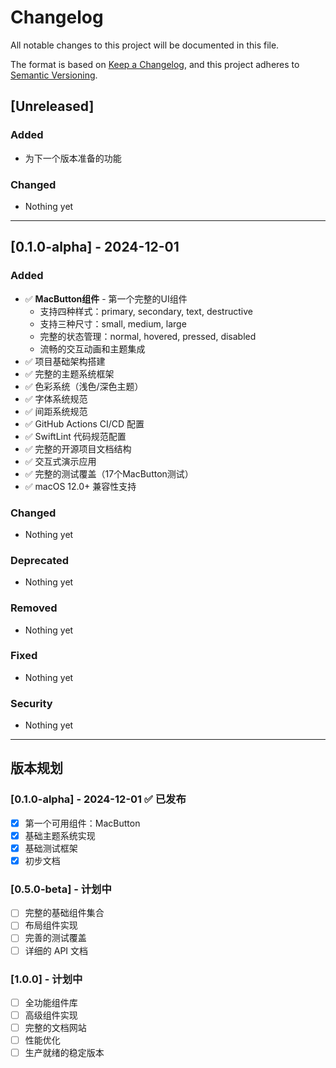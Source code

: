 # Changelog

All notable changes to this project will be documented in this file.

The format is based on [Keep a Changelog](https://keepachangelog.com/en/1.0.0/),
and this project adheres to [Semantic Versioning](https://semver.org/spec/v2.0.0.html).

## [Unreleased]

### Added
- 为下一个版本准备的功能

### Changed
- Nothing yet

---

## [0.1.0-alpha] - 2024-12-01

### Added
- ✅ **MacButton组件** - 第一个完整的UI组件
  - 支持四种样式：primary, secondary, text, destructive
  - 支持三种尺寸：small, medium, large
  - 完整的状态管理：normal, hovered, pressed, disabled
  - 流畅的交互动画和主题集成
- ✅ 项目基础架构搭建
- ✅ 完整的主题系统框架
- ✅ 色彩系统（浅色/深色主题）
- ✅ 字体系统规范
- ✅ 间距系统规范
- ✅ GitHub Actions CI/CD 配置
- ✅ SwiftLint 代码规范配置
- ✅ 完整的开源项目文档结构
- ✅ 交互式演示应用
- ✅ 完整的测试覆盖（17个MacButton测试）
- ✅ macOS 12.0+ 兼容性支持

### Changed
- Nothing yet

### Deprecated
- Nothing yet

### Removed
- Nothing yet

### Fixed
- Nothing yet

### Security
- Nothing yet

---

## 版本规划

### [0.1.0-alpha] - 2024-12-01 ✅ 已发布
- [x] 第一个可用组件：MacButton
- [x] 基础主题系统实现
- [x] 基础测试框架
- [x] 初步文档

### [0.5.0-beta] - 计划中
- [ ] 完整的基础组件集合
- [ ] 布局组件实现
- [ ] 完善的测试覆盖
- [ ] 详细的 API 文档

### [1.0.0] - 计划中
- [ ] 全功能组件库
- [ ] 高级组件实现
- [ ] 完整的文档网站
- [ ] 性能优化
- [ ] 生产就绪的稳定版本
